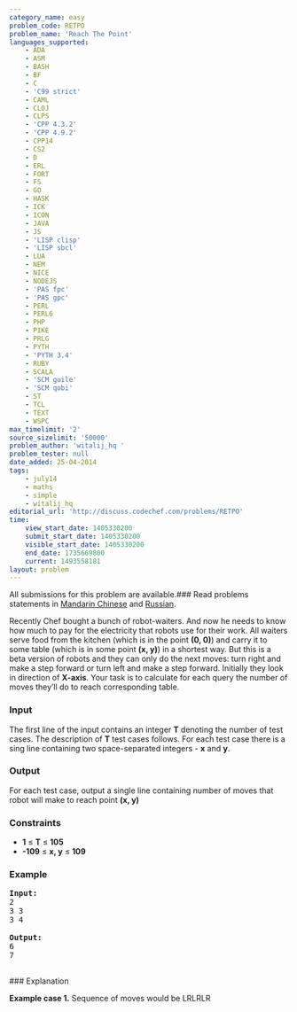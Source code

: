```yaml
---
category_name: easy
problem_code: RETPO
problem_name: 'Reach The Point'
languages_supported:
    - ADA
    - ASM
    - BASH
    - BF
    - C
    - 'C99 strict'
    - CAML
    - CLOJ
    - CLPS
    - 'CPP 4.3.2'
    - 'CPP 4.9.2'
    - CPP14
    - CS2
    - D
    - ERL
    - FORT
    - FS
    - GO
    - HASK
    - ICK
    - ICON
    - JAVA
    - JS
    - 'LISP clisp'
    - 'LISP sbcl'
    - LUA
    - NEM
    - NICE
    - NODEJS
    - 'PAS fpc'
    - 'PAS gpc'
    - PERL
    - PERL6
    - PHP
    - PIKE
    - PRLG
    - PYTH
    - 'PYTH 3.4'
    - RUBY
    - SCALA
    - 'SCM guile'
    - 'SCM qobi'
    - ST
    - TCL
    - TEXT
    - WSPC
max_timelimit: '2'
source_sizelimit: '50000'
problem_author: 'witalij_hq '
problem_tester: null
date_added: 25-04-2014
tags:
    - july14
    - maths
    - simple
    - witalij_hq
editorial_url: 'http://discuss.codechef.com/problems/RETPO'
time:
    view_start_date: 1405330200
    submit_start_date: 1405330200
    visible_start_date: 1405330200
    end_date: 1735669800
    current: 1493558181
layout: problem
---
```

All submissions for this problem are available.###  Read problems statements in [Mandarin Chinese](http://www.codechef.com/download/translated/JULY14/mandarin/RETPO.pdf) and [Russian](http://www.codechef.com/download/translated/JULY14/russian/RETPO.pdf).

Recently Chef bought a bunch of robot-waiters. And now he needs to know how much to pay for the electricity that robots use for their work. All waiters serve food from the kitchen (which is in the point **(0, 0)**) and carry it to some table (which is in some point **(x, y)**) in a shortest way. But this is a beta version of robots and they can only do the next moves: turn right and make a step forward or turn left and make a step forward. Initially they look in direction of **X-axis**. Your task is to calculate for each query the number of moves they’ll do to reach corresponding table.

### Input

The first line of the input contains an integer **T** denoting the number of test cases. The description of **T** test cases follows. For each test case there is a sing line containing two space-separated integers - **x** and **y**.

### Output

For each test case, output a single line containing number of moves that robot will make to reach point **(x, y)**

### Constraints

- **1** ≤ **T** ≤ **105**
- **-109** ≤ **x, y** ≤ **109**

### Example

<pre><b>Input:</b>
2
3 3
3 4

<b>Output:</b>
6
7

</pre>### Explanation
**Example case 1.** Sequence of moves would be LRLRLR
